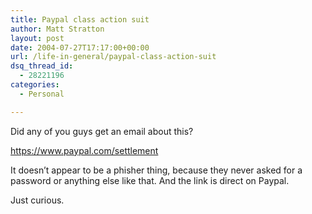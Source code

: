 ```yaml
---
title: Paypal class action suit
author: Matt Stratton
layout: post
date: 2004-07-27T17:17:00+00:00
url: /life-in-general/paypal-class-action-suit
dsq_thread_id:
  - 28221196
categories:
  - Personal

---
```

Did any of you guys get an email about this?

<a href="https://www.paypal.com/settlement" target="_blank">https://www.paypal.com/settlement</a>

It doesn&#8217;t appear to be a phisher thing, because they never asked for a password or anything else like that. And the link is direct on Paypal.

Just curious.